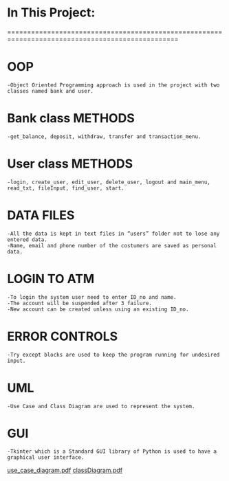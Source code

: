  # In This Project:
=================================================================================================
# OOP
	-Object Oriented Programming approach is used in the project with two classes named bank and user.

# Bank class METHODS
	-get_balance, deposit, withdraw, transfer and transaction_menu.

# User class METHODS
	-login, create_user, edit_user, delete_user, logout and main_menu, read_txt, fileInput, find_user, start.

# DATA FILES
	-All the data is kept in text files in “users” folder not to lose any entered data.
	-Name, email and phone number of the costumers are saved as personal data.

# LOGIN TO ATM
	-To login the system user need to enter ID_no and name.
	-The account will be suspended after 3 failure.
	-New account can be created unless using an existing ID_no.

# ERROR CONTROLS
	-Try except blocks are used to keep the program running for undesired input.

# UML
	-Use Case and Class Diagram are used to represent the system.

# GUI
	-Tkinter which is a Standard GUI library of Python is used to have a graphical user interface.
	
	
[use_case_diagram.pdf](https://github.com/semihPy/ATM-project/files/6072293/use_case_diagram.pdf)
[classDiagram.pdf](https://github.com/semihPy/ATM-project/files/6076347/classDiagram.pdf)



